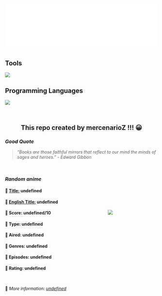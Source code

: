 
<img src="svg/nai.svg" />

<p>
  <h2>Tools</h2>
  <a href="https://skillicons.dev">
    <img src="https://skillicons.dev/icons?i=git,bash,vim,ubuntu,tensorflow,pytorch,docker,raspberrypi" />
  </a>

  <br />

  <h2>Programming Languages</h2>

  <a href="https://skillicons.dev">
    <img src="https://skillicons.dev/icons?i=python,c,cpp" />
  </a>
</p>

<br />

<h2 align="center">This repo created by mercenarioZ !!! 😀</h2>
<h3><i>Good Quote</i></h3>

<blockquote>
<i>
“Books are those faithful mirrors that reflect to our mind the minds of sages and heroes.” - Edward Gibbon
</i>
</blockquote>

<br />

<h3><i>Random anime</i></h3>

<h4>
  <strong>🥭 <u>Title:</u></strong> undefined
</h4>

<h4>🌿 <u>English Title:</u> undefined</h4>

<img align="right" width="165" src=undefined />

<h4>🌱 Score: undefined/10</h4>

<h4>🌲 Type: undefined</h4>

<h4>🌴 Aired: undefined</h4>

<h4>🌵 Genres: undefined</h4>

<h4>🥑 Episodes: undefined</h4>

<h4>🍏 Rating: undefined</h4>

<br />

🍂 *More information: [undefined](undefined)*
    